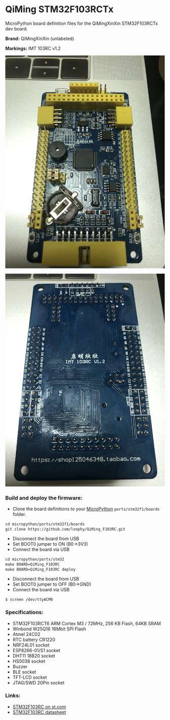 # QiMing STM32F103RCTx

MicroPython board definition files for the QiMingXinXin STM32F103RCTx dev board.

**Brand:** QiMingXinXin (unlabeled)

**Markings:** IMT 103RC v1.2

![board](docs/STM32F103RCT6_front.jpg)

![board](docs/STM32F103RCT6_back.jpg)

### Build and deploy the firmware:

* Clone the board definitions to your [MicroPython](https://github.com/micropython/micropython)
  `ports/stm32f1/boards` folder.

```
cd micropython/ports/stm32f1/boards
git clone https://github.com/lonphy/QiMing_F103RC.git
```

* Disconnect the board from USB
* Set BOOT0 jumper to ON (B0->3V3)
* Connect the board via USB

```
cd micropython/ports/stm32
make BOARD=QiMing_F103RC
make BOARD=QiMing_F103RC deploy
```

* Disconnect the board from USB
* Set BOOT0 jumper to OFF (B0->GND)
* Connect the board via USB

```
$ screen /dev/ttyACM0
```

### Specifications:

* STM32F103RCT6 ARM Cortex M3 / 72MHz, 256 KB Flash, 64KB SRAM
* Winbond W25Q16 16Mbit SPI Flash
* Atmel 24C02
* RTC battery CR1220
* NRF24L01 socket
* ESP8266-01/S1 socket
* DHT11 18B20 socket
* HS0038 socket
* Buzzer
* BLE socket
* TFT-LCD socket
* JTAG/SWD 20Pin socket


### Links:

* [STM32F103RC on st.com](https://www.st.com/content/st_com/en/products/microcontrollers-microprocessors/stm32-32-bit-arm-cortex-mcus/stm32-mainstream-mcus/stm32f1-series/stm32f103/stm32f103rc.html)
* [STM32F103RC datasheet](https://www.st.com/resource/en/datasheet/stm32f103rc.pdf)
